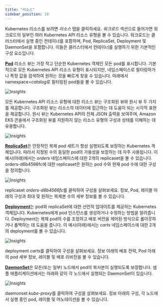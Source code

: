 ```yaml
---
title: "리소스"
sidebar_position: 10
---
```


Kubernetes 리소스를 보려면 <i>리소스</i> 탭을 클릭하세요. <i>워크로드</i> 섹션으로 들어가면 워크로드의 일부인 여러 Kubernetes API 리소스 유형을 볼 수 있습니다. 워크로드는 클러스터에서 실행 중인 컨테이너를 포함하며, Pod, ReplicaSet, Deployment 및 DaemonSet을 포함합니다. 이들은 클러스터에서 컨테이너를 실행하기 위한 기본적인 구성 요소입니다.

<strong>[Pod](https://kubernetes.io/docs/concepts/workloads/pods/)</strong> 리소스 뷰는 가장 작고 단순한 Kubernetes 객체인 모든 pod를 표시합니다.
기본적으로 모든 Kubernetes API 리소스 유형이 표시되지만, 네임스페이스로 필터링하거나 특정 값을 검색하여 원하는 것을 빠르게 찾을 수 있습니다. 아래에서 namespace=<i>catalog</i>로 필터링된 pod들을 볼 수 있습니다.

![Insights](/img/resource-view/filter-pod.jpg)

모든 Kubernetes API 리소스 유형에 대한 리소스 뷰는 구조화된 뷰와 원시 뷰 두 가지를 제공합니다. 구조화된 뷰는 리소스의 데이터에 접근하는 데 도움이 되는 시각적 표현을 제공합니다. 원시 뷰는 Kubernetes API의 전체 JSON 출력을 보여주며, Amazon EKS 콘솔에서 구조화된 뷰를 지원하지 않는 리소스 유형의 구성과 상태를 이해하는 데 유용합니다.

![Insights](/img/resource-view/pod-detail-structured.jpg)

<strong>[ReplicaSet](https://kubernetes.io/docs/concepts/workloads/controllers/replicaset/)</strong>은 안정적인 복제 pod 세트가 항상 실행되도록 보장하는 Kubernetes 객체입니다. 따라서 지정된 수의 동일한 pod의 가용성을 보장하는 데 자주 사용됩니다. 이 예시(아래)에서는 <i>orders</i> 네임스페이스에 대한 2개의 replicaset을 볼 수 있습니다. orders-d6b4566fc에 대한 replicaset은 원하는 pod 수와 현재 pod 수에 대한 구성을 정의합니다.

![Insights](/img/resource-view/replica-set.jpg)

replicaset <i>orders-d6b4566fc</i>를 클릭하여 구성을 살펴보세요. 정보, Pod, 레이블 아래의 구성과 최대 및 원하는 복제본 수의 세부 정보를 볼 수 있습니다.

<strong>[Deployment](https://kubernetes.io/docs/concepts/workloads/controllers/deployment/)</strong>는 pod와 replicaSet에 대한 선언적 업데이트를 제공하는 Kubernetes 객체입니다. Kubernetes에게 pod 인스턴스를 생성하거나 수정하는 방법을 알려줍니다. Deployment는 복제 pod의 수를 조정하고 배포 버전을 제어된 방식으로 롤아웃하거나 롤백하는 데 도움을 줍니다. 이 예시(아래)에서는 <i>carts</i> 네임스페이스에 대한 2개의 deployment를 볼 수 있습니다.

![Insights](/img/resource-view/deploymentSet.jpg)

deployment <i>carts</i>를 클릭하여 구성을 살펴보세요. 정보 아래의 배포 전략, Pod 아래의 pod 세부 정보, 레이블 및 배포 리비전을 볼 수 있습니다.

<strong>[DaemonSet](https://kubernetes.io/docs/concepts/workloads/controllers/daemonset/)</strong>은 모든(또는 일부) 노드에서 pod의 복사본이 실행되도록 보장합니다. 샘플 애플리케이션에서는 아래와 같이 각 노드에서 실행되는 DaemonSet이 있습니다.

![Insights](/img/resource-view/daemonset.jpg)

daemonset <i>kube-proxy</i>를 클릭하여 구성을 살펴보세요. 정보 아래의 구성, 각 노드에서 실행 중인 pod, 레이블 및 어노테이션을 볼 수 있습니다.